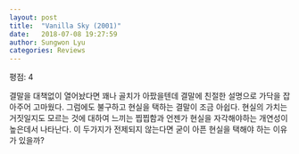 ```yaml
---
layout: post
title:  "Vanilla Sky (2001)"
date:   2018-07-08 19:27:59
author: Sungwon Lyu
categories: Reviews
---
```


평점: 4

결말을 대책없이 열어놨다면 꽤나 골치가 아팠을텐데 결말에 친절한 설명으로 가닥을 잡아주어 고마웠다. 그럼에도 불구하고 현실을 택하는 결말이 조금 아쉽다. 현실의 가치는 거짓일지도 모르는 것에 대하여 느끼는 찝찝함과 언젠가 현실을 자각해야하는 개연성이 높은데서 나타난다. 이 두가지가 전제되지 않는다면 굳이 아픈 현실을 택해야 하는 이유가 있을까?